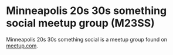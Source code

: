 # Minneapolis 20s 30s something social meetup group (M23SS)

Minneapolis 20s 30s something social is a meetup group found on [meetup.com].

[meetup.com]: https://www.meetup.com/minneapolis-20s-and-30s-somethings/
